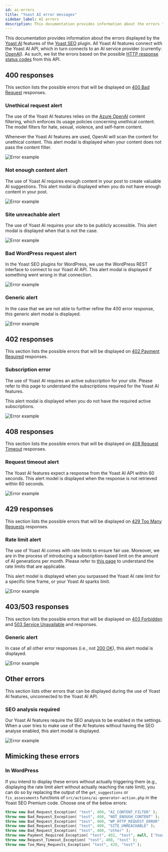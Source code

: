 ```yaml
---
id: ai-errors
title: "Yoast AI error messages"
sidebar_label: AI errors
description: This documentation provides information about the errors that the Yoast AI feature shows.
---
```


This documentation provides information about the errors displayed by the [Yoast AI](https://yoast.com/features/ai-generated-titles-and-meta-descriptions/) features of the [Yoast SEO](https://yoast.com/wordpress/plugins/seo/) plugin. All Yoast AI features connect with the Yoast AI API, which in turn connects to an AI service provider (currently: [OpenAI](https://openai.com/)). As such, we list the errors based on the possible [HTTP response status codes](https://developer.mozilla.org/en-US/docs/Web/HTTP/Status) from this API.

## 400 responses
This section lists the possible errors that will be displayed on [400 Bad Request](https://developer.mozilla.org/en-US/docs/Web/HTTP/Status/400) responses.

### Unethical request alert
The use of the Yoast AI features relies on the [Azure OpenAI](https://learn.microsoft.com/en-us/azure/ai-services/openai/concepts/content-filter?tabs=warning%2Cpython-new#text-content) content filtering, which enforces its usage policies concerning unethical content. The model filters for hate, sexual, violence, and self-harm content. 

Whenever the Yoast AI features are used, OpenAI will scan the content for unethical content. This alert modal is displayed when your content does not pass the content filter.

![Error example](images/400-unethical-request-alert.png)

### Not enough content alert
The use of Yoast AI requires enough content in your post to create valuable AI suggestions. This alert modal is displayed when you do not have enough content in your post.

![Error example](images/400-non-enough-content-alert.png)

### Site unreachable alert
The use of Yoast AI requires your site to be publicly accessible. This alert modal is displayed when that is not the case. 

![Error example](images/400-site-unreachable-alert.png)

### Bad WordPress request alert
In the Yoast SEO plugins for WordPress, we use the WordPress REST interface to connect to our Yoast AI API. This alert modal is displayed if something went wrong in that connection. 

![Error example](images/400-bad-wordpress-request-alert.png)

### Generic alert
In the case that we are not able to further refine the 400 error response, this generic alert modal is displayed.

![Error example](images/400-generic-alert.png)

## 402 responses
This section lists the possible errors that will be displayed on [402 Payment Required](https://developer.mozilla.org/en-US/docs/Web/HTTP/Status/402) responses.

### Subscription error
The use of Yoast AI requires an active subscription for your site. Please refer to this page to understand the subscriptions required for the Yoast AI features.

This alert modal is displayed when you do not have the required active subscriptions.

![Error example](images/402-subscription-error.png)

## 408 responses
This section lists the possible errors that will be displayed on [408 Request Timeout](https://developer.mozilla.org/en-US/docs/Web/HTTP/Status/408) responses.

### Request timeout alert
The Yoast AI features expect a response from the Yoast AI API within 60 seconds. This alert model is displayed when the response is not retrieved within 60 seconds.

![Error example](images/408-request-timeout-alert.png)

## 429 responses
This section lists the possible errors that will be displayed on [429 Too Many Requests](https://developer.mozilla.org/en-US/docs/Web/HTTP/Status/429) responses.

### Rate limit alert
The use of Yoast AI comes with rate limits to ensure fair use. Moreover, we are in the process of introducing a subscription-based limit on the amount of AI generations per month. Please refer to [this page](https://yoa.st/ai-generator-rate-limit-help) to understand the rate limits that are applicable. 

This alert model is displayed when you surpassed the Yoast AI rate limit for a specific time frame, or your Yoast AI sparks limit.

![Error example](images/429-rate-limit-alert.png)

## 403/503 responses
This section lists the possible errors that will be displayed on [403 Forbidden](https://developer.mozilla.org/en-US/docs/Web/HTTP/Status/403) and [503 Service Unavailable](https://developer.mozilla.org/en-US/docs/Web/HTTP/Status/503) and  responses.

### Generic alert
In case of all other error responses (i.e., not [200 OK](https://developer.mozilla.org/en-US/docs/Web/HTTP/Status/200)), this alert modal is displayed.

![Error example](images/400-generic-alert.png)

## Other errors

This section lists other errors that can be displayed during the use of Yoast AI features, unconnected to the Yoast AI API.

### SEO analysis required
Our Yoast AI features require the SEO analysis to be enabled in the settings. When a user tries to make use of the AI features without having the SEO analyse enabled, this alert modal is displayed.

![Error example](images/000-seo-analysis-required.png)

## Mimicking these errors

### In WordPress
If you intend to display these errors without actually triggering them (e.g., displaying the rate limit alert without actually reaching the rate limit), you can do so by replacing the output of the `get_suggestions` or `fix_assessments` functions of `src/actions/ai-generator-action.php` in the Yoast SEO Premium code. Choose one of the below errors:

```php
throw new Bad_Request_Exception( "test", 400, "AI_CONTENT_FILTER" );     // Unethical request alert
throw new Bad_Request_Exception( "test", 400, "NOT_ENOUGH_CONTENT" );    // Not enough content alert
throw new Bad_Request_Exception( "test", 400, "WP_HTTP_REQUEST_ERROR" ); // Bad WordPress request alert
throw new Bad_Request_Exception( "test", 400, "SITE_UNREACHABLE" );      // Site unreachable alert
throw new Bad_Request_Exception( "test", 400, "other" );                 // Generic alert
throw new Payment_Required_Exception( "test", 402, "test", null, ['Yoast SEO Premium'] ); // Subscription error, replace the array with the missing licenses
throw new Request_Timeout_Exception( "test", 408, "test" );              // Request timeout alert
throw new Too_Many_Requests_Exception( "test", 429, "test" );            // Rate limit alert
```
